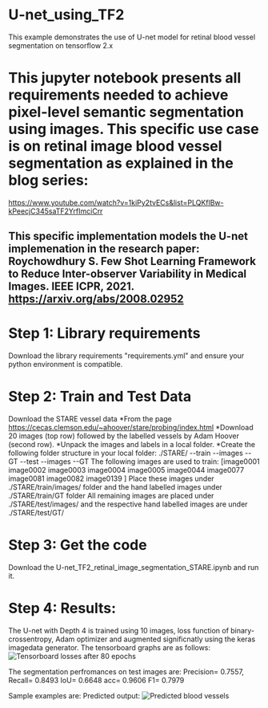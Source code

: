 # U-net_using_TF2
This example demonstrates the use of U-net model for retinal blood vessel segmentation on tensorflow 2.x

# This jupyter notebook presents all requirements needed to achieve pixel-level semantic segmentation using images. This specific use case is on retinal image blood vessel segmentation as explained in the blog series:
https://www.youtube.com/watch?v=1kiPy2tvECs&list=PLQKflBw-kPeecjC345saTF2YrfImciCrr

## This specific implementation models the U-net implemenation in the research paper: Roychowdhury S. Few Shot Learning Framework to Reduce Inter-observer Variability in Medical Images. IEEE ICPR, 2021. https://arxiv.org/abs/2008.02952  

# Step 1: Library requirements
Download the library requirements "requirements.yml" and ensure your python environment is compatible.

# Step 2: Train and Test Data
Download the STARE vessel data 
*From the page https://cecas.clemson.edu/~ahoover/stare/probing/index.html
*Download 20 images (top row) followed by the labelled vessels by Adam Hoover (second row). 
*Unpack the images and labels in a local folder.
*Create the following folder structure in your local folder:
    ./STARE/
      --train
          --images
          --GT
      --test
          --images
          --GT
 The following images are used to train: [image0001	image0002	image0003	image0004	image0005	image0044	image0077	image0081	image0082	image0139 ]
 Place these images under ./STARE/train/images/ folder and the hand labelled images under ./STARE/train/GT folder
 All remaining images are placed under ./STARE/test/images/ and the respective hand labelled images are under ./STARE/test/GT/
 
 # Step 3: Get the code
 Download the U-net_TF2_retinal_image_segmentation_STARE.ipynb and run it.
 
 # Step 4: Results:
 The U-net with Depth 4 is trained using 10 images, loss function of binary-crossentropy, Adam optimizer and augmented significnatly using the keras imagedata generator.
 The tensorboard graphs are as follows:
 ![Tensorboard losses after 80 epochs](tensorboard.png)
 
 The segmentation perfromances on test images are: 
 Precision= 0.7557, Recall= 0.8493 IoU= 0.6648 acc= 0.9606 F1= 0.7979
 
 Sample examples are:
 Predicted output:  ![Predicted blood vessels](predicted.png)

          
          
      

